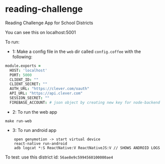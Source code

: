 # reading-challenge
Reading Challenge App for School Districts

You can see this on localhost:5001

To run:

- 1:  Make a config file in the `web` dir called `config.coffee` with the following:

```coffee
module.exports =
  HOST: 'localhost'
  PORT: 5000
  CLIENT_ID: ""
  CLIENT_SECRET: ""
  AUTH_URL: "https://clever.com/oauth"
  API_URL: "https://api.clever.com"
  SESSION_SECRET: ""
  FIREBASE_ACCOUNT: # json object by creating new key for node-backend at https://console.firebase.google.com/iam-admin/serviceaccounts/project?project=firebase-reading-challenge&consoleReturnUrl=https:%2F%2Fconsole.firebase.google.com%2Fproject%2Ffirebase-reading-challenge%2Foverview
```

- 2:  To run the web app
```
make run-web
```

- 3: To run android app
```
    open genymotion -> start virtual device
    react-native run-android
    adb logcat *:S ReactNative:V ReactNativeJS:V // SHOWS ANDROID LOGS
```

To test:
use this district id: `56ae8e9c5994560100000ae4`
